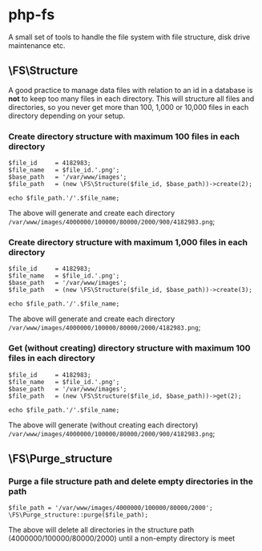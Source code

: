 # php-fs
A small set of tools to handle the file system with file structure, disk drive maintenance etc.

## \FS\Structure
A good practice to manage data files with relation to an id in a database is **not** to keep too many files in each directory. This will structure all files and directories, so you never get more than 100, 1,000 or 10,000 files in each directory depending on your setup.

### Create directory structure with maximum 100 files in each directory
```
$file_id     = 4182983;
$file_name   = $file_id.'.png';
$base_path   = '/var/www/images';
$file_path   = (new \FS\Structure($file_id, $base_path))->create(2);

echo $file_path.'/'.$file_name;
```
The above will generate and create each directory `/var/www/images/4000000/100000/80000/2000/900/4182983.png`;

### Create directory structure with maximum 1,000 files in each directory
```
$file_id     = 4182983;
$file_name   = $file_id.'.png';
$base_path   = '/var/www/images';
$file_path   = (new \FS\Structure($file_id, $base_path))->create(3);

echo $file_path.'/'.$file_name;
```
The above will generate and create each directory `/var/www/images/4000000/100000/80000/2000/4182983.png`;

### Get (without creating) directory structure with maximum 100 files in each directory
```
$file_id     = 4182983;
$file_name   = $file_id.'.png';
$base_path   = '/var/www/images';
$file_path   = (new \FS\Structure($file_id, $base_path))->get(2);

echo $file_path.'/'.$file_name;
```
The above will generate (without creating each directory) `/var/www/images/4000000/100000/80000/2000/900/4182983.png`;

## \FS\Purge_structure
### Purge a file structure path and delete empty directories in the path
```
$file_path = '/var/www/images/4000000/100000/80000/2000';
\FS\Purge_structure::purge($file_path);
```
The above will delete all directories in the structure path (4000000/100000/80000/2000) until a non-empty directory is meet
